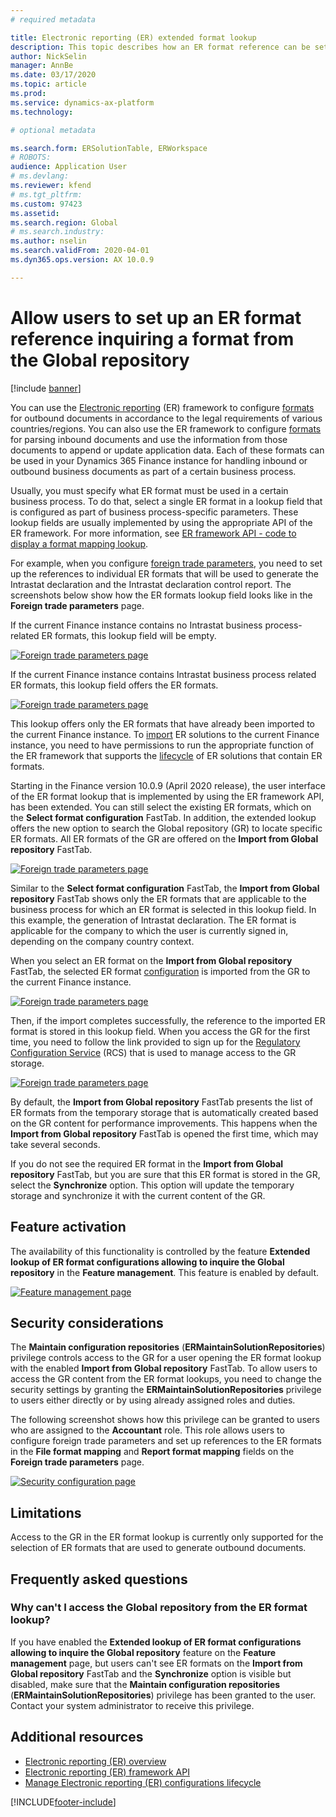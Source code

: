 ```yaml
---
# required metadata

title: Electronic reporting (ER) extended format lookup
description: This topic describes how an ER format reference can be set up in the ER format lookup when the required format is stored in the Global repository.
author: NickSelin
manager: AnnBe
ms.date: 03/17/2020
ms.topic: article
ms.prod: 
ms.service: dynamics-ax-platform
ms.technology: 

# optional metadata

ms.search.form: ERSolutionTable, ERWorkspace
# ROBOTS: 
audience: Application User
# ms.devlang: 
ms.reviewer: kfend
# ms.tgt_pltfrm: 
ms.custom: 97423
ms.assetid: 
ms.search.region: Global
# ms.search.industry: 
ms.author: nselin
ms.search.validFrom: 2020-04-01
ms.dyn365.ops.version: AX 10.0.9

---
```


# Allow users to set up an ER format reference inquiring a format from the Global repository

[!include [banner](../includes/banner.md)]

You can use the [Electronic reporting](general-electronic-reporting.md) (ER) framework to configure [formats](general-electronic-reporting.md#FormatComponentOutbound) for outbound documents in accordance to the legal requirements of various countries/regions. You can also use the ER framework to configure [formats](general-electronic-reporting.md#FormatComponentInbound) for parsing inbound documents and use the information from those documents to append or update application data. Each of these formats can be used in your Dynamics 365 Finance instance for handling inbound or outbound business documents as part of a certain business process.

Usually, you must specify what ER format must be used in a certain business process. To do that, select a single ER format in a lookup field that is configured as part of business process-specific parameters. These lookup fields are usually implemented by using the appropriate API of the ER framework. For more information, see [ER framework API - code to display a format mapping lookup](er-apis-app73.md#code-to-display-a-format-mapping-lookup).

For example, when you configure [foreign trade parameters](https://docs.microsoft.com/dynamics365/finance/localizations/emea-intrastat#set-up-foreign-trade-parameters), you need to set up the references to individual ER formats that will be used to generate the Intrastat declaration and the Intrastat declaration control report. The screenshots below show how the ER formats lookup field looks like in the **Foreign trade parameters** page.

If the current Finance instance contains no Intrastat business process-related ER formats, this lookup field will be empty.

[![Foreign trade parameters page](./media/ER-ExtLookup-Lookup1.gif)](./media/ER-ExtLookup-Lookup1.gif)

If the current Finance instance contains Intrastat business process related ER formats, this lookup field offers the ER formats.

[![Foreign trade parameters page](./media/ER-ExtLookup-Lookup2.png)](./media/ER-ExtLookup-Lookup2.png)

This lookup offers only the ER formats that have already been imported to the current Finance instance. To
[import](./tasks/er-import-configuration-lifecycle-services.md) ER solutions to the current Finance instance, you need to have permissions to run the appropriate function of the ER framework that supports the [lifecycle](general-electronic-reporting-manage-configuration-lifecycle.md) of ER solutions that contain ER formats.

Starting in the Finance version 10.0.9 (April 2020 release), the user interface of the ER format lookup that is implemented by using the ER framework API, has been extended. You can still select the existing ER formats, which on the **Select format configuration** FastTab. In addition, the extended lookup offers the new option to search the Global repository (GR) to locate specific ER formats. All ER formats of the GR are offered on the **Import from Global repository** FastTab.

[![Foreign trade parameters page](./media/ER-ExtLookup-Lookup3.png)](./media/ER-ExtLookup-Lookup3.png)

Similar to the **Select format configuration** FastTab, the **Import from Global repository** FastTab shows only the ER formats that are applicable to the business process for which an ER format is selected in this lookup field. In this example, the generation of Intrastat declaration. The ER format is applicable for the company to which the user is currently signed in, depending on the company country context.

When you select an ER format on the **Import from Global repository** FastTab, the selected ER format
[configuration](general-electronic-reporting.md#Configuration) is imported from the GR to the current Finance instance.

[![Foreign trade parameters page](./media/ER-ExtLookup-FormatImport.png)](./media/ER-ExtLookup-FormatImport.png)

Then, if the import completes successfully, the reference to the imported ER format is stored in this lookup field. When you access the GR for the first time, you need to follow the link provided to sign up for the [Regulatory Configuration Service](https://aka.ms/rcs) (RCS) that is used to manage access to the GR storage.

[![Foreign trade parameters page](./media/ER-ExtLookup-RepoSignUp.png)](./media/ER-ExtLookup-RepoSignUp.png)

By default, the **Import from Global repository** FastTab presents the list of ER formats from the temporary storage that is automatically created based on the GR content for performance improvements. This happens when the **Import from Global repository** FastTab is opened the first time, which may take several seconds.

If you do not see the required ER format in the **Import from Global repository** FastTab, but you are sure that this ER format is stored in the GR, select the **Synchronize** option. This option will update the temporary storage and synchronize it with the current content of the GR.

## Feature activation

The availability of this functionality is controlled by the feature **Extended lookup of ER format configurations allowing to inquire the Global repository** in the **Feature management**. This feature is enabled by default.

[![Feature management page](./media/ER-ExtLookup-FeatureMngt.png)](./media/ER-ExtLookup-FeatureMngt.png)

## Security considerations

The **Maintain configuration repositories** (**ERMaintainSolutionRepositories**) privilege controls access to the GR for a user opening the ER format lookup with the enabled **Import from Global repository** FastTab. To allow users to access the GR content from the ER format lookups, you need to change the security settings by granting the **ERMaintainSolutionRepositories** privilege to users either directly or by using already assigned roles and duties.

The following screenshot shows how this privilege can be granted to users who are assigned to the **Accountant** role. This role allows users to configure foreign trade parameters and set up references to the ER formats in the **File format mapping** and **Report format mapping** fields on the **Foreign trade parameters** page.

[![Security configuration page](./media/ER-ExtLookup-SecuritySetting.png)](./media/ER-ExtLookup-SecuritySetting.png)

## Limitations

Access to the GR in the ER format lookup is currently only supported for the selection of ER formats that are used to generate outbound documents.

## Frequently asked questions

### Why can't I access the Global repository from the ER format lookup?

If you have enabled the **Extended lookup of ER format configurations allowing to inquire the Global repository** feature on the **Feature management** page, but users can't see ER formats on the **Import from Global repository** FastTab and the **Synchronize** option is visible but disabled, make sure that the **Maintain configuration repositories** (**ERMaintainSolutionRepositories**) privilege has been granted to the user. Contact your system administrator to receive this privilege.

## Additional resources

- [Electronic reporting (ER) overview](general-electronic-reporting.md)
- [Electronic reporting (ER) framework API](er-apis-app73.md)
- [Manage Electronic reporting (ER) configurations lifecycle](general-electronic-reporting-manage-configuration-lifecycle.md)


[!INCLUDE[footer-include](../../../includes/footer-banner.md)]